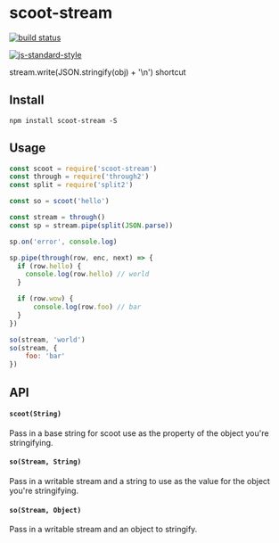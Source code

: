 # scoot-stream

[![build status](http://img.shields.io/travis/jekrb/scoot-stream.svg?style=flat)](http://travis-ci.org/jekrb/scoot-stream)

[![js-standard-style](https://cdn.rawgit.com/feross/standard/master/badge.svg)](https://github.com/feross/standard)

stream.write(JSON.stringify(obj) + '\n') shortcut

## Install

```
npm install scoot-stream -S
```

## Usage

```js
const scoot = require('scoot-stream')
const through = require('through2')
const split = require('split2')

const so = scoot('hello')

const stream = through()
const sp = stream.pipe(split(JSON.parse))

sp.on('error', console.log)

sp.pipe(through(row, enc, next) => {
  if (row.hello) {
    console.log(row.hello) // world
  }

  if (row.wow) {
	  console.log(row.foo) // bar
  }
})

so(stream, 'world')
so(stream, {
	foo: 'bar'
})
```


## API


#### `scoot(String)`

Pass in a base string for scoot use as the property of the object you're stringifying.

#### `so(Stream, String)`

Pass in a writable stream and a string to use as the value for the object you're stringifying.


#### `so(Stream, Object)`

Pass in a writable stream and an object to stringify.
